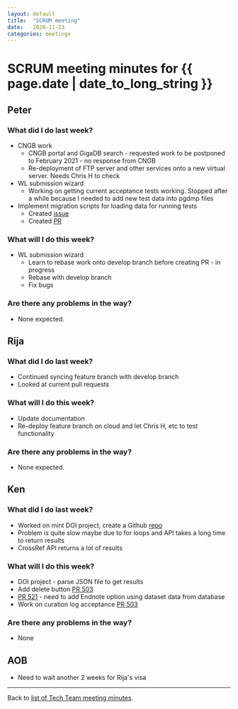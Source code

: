 ```yaml
---
layout: default
title:  "SCRUM meeting"
date:   2020-11-23
categories: meetings
---
```

# SCRUM meeting minutes for {{ page.date | date_to_long_string }}

## Peter

### What did I do last week?
* CNGB work
    * CNGB portal and GigaDB search - requested work to be postponed to February 
      2021 - no response from CNGB
    * Re-deployment of FTP server and other services onto a new virtual server. 
      Needs Chris H to check
* WL submission wizard
    * Working on getting current acceptance tests working. Stopped after a while 
      because I needed to add new test data into pgdmp files
* Implement migration scripts for loading data for running tests
    * Created [issue](https://github.com/gigascience/gigadb-website/issues/533)
    * Created [PR](https://github.com/gigascience/gigadb-website/pull/532) 

### What will I do this week?
* WL submission wizard
    * Learn to rebase work onto develop branch before creating PR - in progress
    * Rebase with develop branch
    * Fix bugs 

### Are there any problems in the way?
* None expected.


## Rija

### What did I do last week?
* Continued syncing feature branch with develop branch
* Looked at current pull requests

### What will I do this week?
* Update documentation
* Re-deploy feature branch on cloud and let Chris H, etc to test functionality


### Are there any problems in the way?
* None expected.

## Ken

### What did I do last week?
* Worked on mint DOI project, create a Github [repo](https://github.com/kencho51/mint_doi)
* Problem is quite slow maybe due to for loops and API takes a long time to 
  return results
* CrossRef API returns a lot of results

### What will I do this week?
* DOI project - parse JSON file to get results
* Add delete button [PR 503](https://github.com/gigascience/gigadb-website/pull/503)
* [PR 521](https://github.com/gigascience/gigadb-website/pull/521) - need to add Endnote option using dataset data from database
* Work on curation log acceptance [PR 503](https://github.com/gigascience/gigadb-website/pull/503)

### Are there any problems in the way?
* None


## AOB

* Need to wait another 2 weeks for Rija's visa


<hr>

Back to [list of Tech Team meeting minutes][scrum-meetings].

[scrum-meetings]: /techteam/index.html
